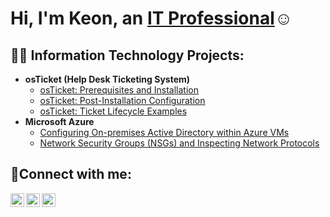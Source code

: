 <h1>Hi, I'm Keon, an <a href="https://linkedin.com/in/keon-lee-thompson-27aa39387">IT Professional</a>☺</h1>

<h2>👨‍💻 Information Technology Projects:</h2>

- <b>osTicket (Help Desk Ticketing System)</b>
  - [osTicket: Prerequisites and Installation](https://github.com/Keon-T/osticket-prereqs)
  - [osTicket: Post-Installation Configuration](https://github.com/Keon-T/post-install-config)
  - [osTicket: Ticket Lifecycle Examples](https://github.com/Keon-T/ticket-lifecycle)
- <b>Microsoft Azure</b>
  - [Configuring On-premises Active Directory within Azure VMs](https://github.com/Keon-T/configure-ad)
  - [Network Security Groups (NSGs) and Inspecting Network Protocols](https://github.com/joshmadakorcc/azure-network-protocols)

<h2>🤳Connect with me:</h2>

[<img align="left" alt="Josh | Twitter" width="22px" src="https://cdn.jsdelivr.net/npm/simple-icons@v3/icons/twitter.svg" />][twitter]
[<img align="left" alt="Josh | LinkedIn" width="22px" src="https://cdn.jsdelivr.net/npm/simple-icons@v3/icons/linkedin.svg" />][linkedin]
[<img align="left" alt="Josh | Instagram" width="22px" src="https://cdn.jsdelivr.net/npm/simple-icons@v3/icons/instagram.svg" />][instagram]

[twitter]: https://twitter.com/Josh
[instagram]: https://www.instagram.com/Josh
[linkedin]: https://linkedin.com/in/Josh
